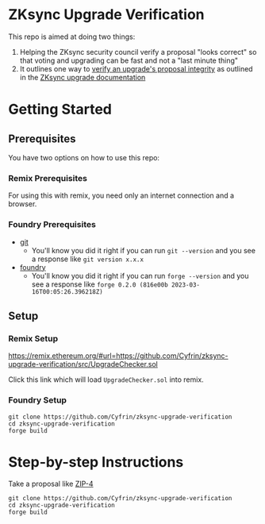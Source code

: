 # ZKsync Upgrade Verification

This repo is aimed at doing two things:

1. Helping the ZKsync security council verify a proposal "looks correct" so that voting and upgrading can be fast and not a "last minute thing"
2. It outlines one way to [verify an upgrade's proposal integrity](https://github.com/zksync-association/zksync-upgrade-verification-tool/tree/main/apps/web/docs/standardUpgradeDocs#step-3-verify-upgrade-proposal-integrity) as outlined in the [ZKsync upgrade documentation](https://github.com/zksync-association/zksync-upgrade-verification-tool/tree/main/apps/web/docs/standardUpgradeDocs)

# Getting Started

## Prerequisites

You have two options on how to use this repo:

### Remix Prerequisites

For using this with remix, you need only an internet connection and a browser.

### Foundry Prerequisites

- [git](https://git-scm.com/book/en/v2/Getting-Started-Installing-Git)
  - You'll know you did it right if you can run `git --version` and you see a response like `git version x.x.x`
- [foundry](https://getfoundry.sh/)
  - You'll know you did it right if you can run `forge --version` and you see a response like `forge 0.2.0 (816e00b 2023-03-16T00:05:26.396218Z)`

## Setup

### Remix Setup

https://remix.ethereum.org/#url=https://github.com/Cyfrin/zksync-upgrade-verification/src/UpgradeChecker.sol

Click this link which will load `UpgradeChecker.sol` into remix.

### Foundry Setup

```
git clone https://github.com/Cyfrin/zksync-upgrade-verification
cd zksync-upgrade-verification
forge build
```

# Step-by-step Instructions

Take a proposal like [ZIP-4](https://www.tally.xyz/gov/zksync/proposal/101504078395073376090945455670282351844085476168544993296976152194429222258153?govId=eip155:324:0x76705327e682F2d96943280D99464Ab61219e34f)

```
git clone https://github.com/Cyfrin/zksync-upgrade-verification
cd zksync-upgrade-verification
forge build
```
